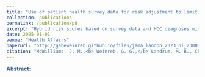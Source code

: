```yaml
---
title: "Use of patient health survey data for risk adjustment to limit distortionary coding incentives in Medicare"
collection: publications
permalink: /publication/p8
excerpt: "Hybrid risk scores based on survey data and HCC diagnoses mitigate coding and selection incentives, strengthen incentives to manage medical expenditures, and reallocate payments from ACOs with inflated HCC risk scores to those serving populations with more meaningful indicators of poor health."
date: 2025-01-01
venue: "Health Affairs"
paperurl: "http://gabeweinreb.github.io/files/jama_landon_2023_oi_230018_1680552342.76126.pdf"
citation: "McWilliams, J. M.,<b> Weinreb, G. G.,</b> Landrum, M. B., Chernew, M. E. (2025). Use of patient health survey data for risk adjustment to limit distortionary coding incentives in Medicare. <i>Health Affairs, 44</i>(1), 48-57."
---
```


<b style="color:#34568b"> Abstract:</b>
